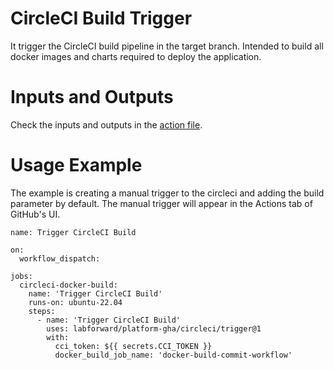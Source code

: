 # CircleCI Build Trigger

It trigger the CircleCI build pipeline in the target branch.
Intended to build all docker images and charts required to deploy the application.

# Inputs and Outputs

Check the inputs and outputs in the [action file](action.yml).

# Usage Example

The example is creating a manual trigger to the circleci and adding the build parameter by default.
The manual trigger will appear in the Actions tab of GitHub's UI.

```
name: Trigger CircleCI Build

on:
  workflow_dispatch:

jobs:
  circleci-docker-build:
    name: 'Trigger CircleCI Build'
    runs-on: ubuntu-22.04
    steps:
      - name: 'Trigger CircleCI Build'
        uses: labforward/platform-gha/circleci/trigger@1
        with:
          cci_token: ${{ secrets.CCI_TOKEN }}
          docker_build_job_name: 'docker-build-commit-workflow'
```
